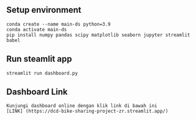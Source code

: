 ## Setup environment
```
conda create --name main-ds python=3.9
conda activate main-ds
pip install numpy pandas scipy matplotlib seaborn jupyter streamlit babel
```

## Run steamlit app
```
streamlit run dashboard.py
```

## Dashboard Link
```
Kunjungi dashboard online dengan klik link di bawah ini
[LINK] (https://dcd-bike-sharing-project-zr.streamlit.app/)
```
